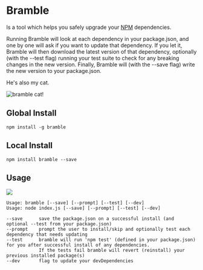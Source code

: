 Bramble
=========

Is a tool which helps you safely upgrade your [NPM](http://npmjs.org)
dependencies.

Running Bramble will look at each dependency in your package.json, and one by
one will ask if you want to update that dependency. If you let it, Bramble will
then download the latest version of that dependency, optionally (with the
--test flag) running your test suite to check for any breaking changes in the
new version. Finally, Bramble will (with the --save flag) write the new version
to your package.json.

He's also my cat.

![bramble cat!](http://cl.ly/image/1g2c1B2h3l0c/bramble.jpg)

## Global Install
```
npm install -g bramble
```

## Local Install
```
npm install bramble --save
```

## Usage

![](http://cl.ly/image/2c1Z3n1I2Y1G/brambleScreenshot.png)

```
Usage: bramble [--save] [--prompt] [--test] [--dev]
Usage: node index.js [--save] [--prompt] [--test] [--dev]

--save      save the package.json on a successful install (and optional --test from your package.json)
--prompt    prompt the user to install/skip and optionally test each dependency that needs updating
--test      bramble will run 'npm test' (defined in your package.json) for you after successful install of any dependencies.
            If the tests fail bramble will revert (reinstall) your previous installed package(s)
--dev       flag to update your devDependencies
```
